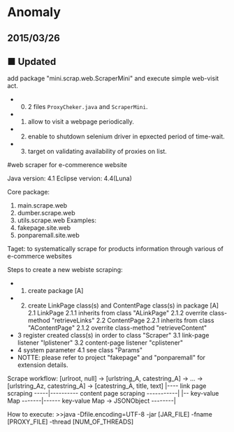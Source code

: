 Anomaly
========

## 2015/03/26

## ■ Updated
add package "mini.scrap.web.ScraperMini" and execute simple web-visit act.
- 0. 2 files `ProxyCheker.java` and `ScraperMini`.
- 1. allow to visit a webpage periodically.
- 2. enable to shutdown selenium driver in epxected period of time-wait.
- 3. target on validating availability of proxies on list.


#web scraper for e-commerence website

Java version: 4.1
Eclipse vervion: 4.4(Luna)

Core package:
  1. main.scrape.web
  2. dumber.scrape.web
  3. utils.scrape.web
Examples: 
  1. fakepage.site.web
  2. ponparemall.site.web

Taget: to systematically scrape for products information through various of e-commerce websites

Steps to create a new webiste scraping:
 - 1. create package [A]
 - 2. create LinkPage class(s) and ContentPage class(s) in package [A]
   2.1 LinkPage
   2.1.1 inherits from class "ALinkPage"
   2.1.2 overrite class-method "retrieveLinks"
   2.2 ContentPage
   2.2.1 inherits from class "AContentPage"
   2.1.2 overrite class-method "retrieveContent"
 - 3 register created class(s) in order to class "Scraper"
   3.1 link-page listener "lplistener"
   3.2 content-page listener "cplistener"
 - 4 system parameter
   4.1 see class "Params"
 - NOTTE: please refer to project "fakepage" and "ponparemall" for extension details.


Scrape workflow:
  [urlroot, null] -> [urlstring_A, catestring_A] ->  ... -> [urlstring_Az, catestring_A]  -> [catestring_A, title, text]
  |---- link page  scraping		-----|---------- content page scraping -----------|
  |--       key-value Map   -------|------ key-value Map  -> JSONObject --------|


How to execute:
	>>java -Dfile.encoding=UTF-8 -jar [JAR_FILE] -fname [PROXY_FILE] -thread [NUM_OF_THREADS]
